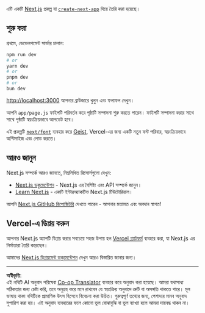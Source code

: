 <!--
CO_OP_TRANSLATOR_METADATA:
{
  "original_hash": "ff47271e53637b2ba6ba72ad2b70f6d7",
  "translation_date": "2025-10-03T11:55:06+00:00",
  "source_file": "memory-game/README.md",
  "language_code": "bn"
}
-->
এটি একটি [Next.js](https://nextjs.org) প্রকল্প যা [`create-next-app`](https://github.com/vercel/next.js/tree/canary/packages/create-next-app) দিয়ে তৈরি করা হয়েছে।

## শুরু করা

প্রথমে, ডেভেলপমেন্ট সার্ভার চালান:

```bash
npm run dev
# or
yarn dev
# or
pnpm dev
# or
bun dev
```

[http://localhost:3000](http://localhost:3000) আপনার ব্রাউজারে খুলুন এবং ফলাফল দেখুন।

আপনি `app/page.js` ফাইলটি পরিবর্তন করে পৃষ্ঠাটি সম্পাদনা শুরু করতে পারেন। ফাইলটি সম্পাদনা করার সাথে সাথে পৃষ্ঠাটি স্বয়ংক্রিয়ভাবে আপডেট হবে।

এই প্রকল্পটি [`next/font`](https://nextjs.org/docs/app/building-your-application/optimizing/fonts) ব্যবহার করে [Geist](https://vercel.com/font), Vercel-এর জন্য একটি নতুন ফন্ট পরিবার, স্বয়ংক্রিয়ভাবে অপ্টিমাইজ এবং লোড করতে।

## আরও জানুন

Next.js সম্পর্কে আরও জানতে, নিম্নলিখিত রিসোর্সগুলো দেখুন:

- [Next.js ডকুমেন্টেশন](https://nextjs.org/docs) - Next.js এর বৈশিষ্ট্য এবং API সম্পর্কে জানুন।
- [Learn Next.js](https://nextjs.org/learn) - একটি ইন্টারঅ্যাকটিভ Next.js টিউটোরিয়াল।

আপনি [Next.js GitHub রিপোজিটরি](https://github.com/vercel/next.js) দেখতে পারেন - আপনার মতামত এবং অবদান স্বাগত!

## Vercel-এ ডিপ্লয় করুন

আপনার Next.js অ্যাপটি ডিপ্লয় করার সবচেয়ে সহজ উপায় হল [Vercel প্ল্যাটফর্ম](https://vercel.com/new?utm_medium=default-template&filter=next.js&utm_source=create-next-app&utm_campaign=create-next-app-readme) ব্যবহার করা, যা Next.js এর নির্মাতারা তৈরি করেছেন।

আমাদের [Next.js ডিপ্লয়মেন্ট ডকুমেন্টেশন](https://nextjs.org/docs/app/building-your-application/deploying) দেখুন আরও বিস্তারিত জানার জন্য।

---

**অস্বীকৃতি**:  
এই নথিটি AI অনুবাদ পরিষেবা [Co-op Translator](https://github.com/Azure/co-op-translator) ব্যবহার করে অনুবাদ করা হয়েছে। আমরা যথাসাধ্য সঠিকতার জন্য চেষ্টা করি, তবে অনুগ্রহ করে মনে রাখবেন যে স্বয়ংক্রিয় অনুবাদে ত্রুটি বা অসঙ্গতি থাকতে পারে। মূল ভাষায় থাকা নথিটিকে প্রামাণিক উৎস হিসেবে বিবেচনা করা উচিত। গুরুত্বপূর্ণ তথ্যের জন্য, পেশাদার মানব অনুবাদ সুপারিশ করা হয়। এই অনুবাদ ব্যবহারের ফলে কোনো ভুল বোঝাবুঝি বা ভুল ব্যাখ্যা হলে আমরা দায়বদ্ধ থাকব না।